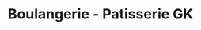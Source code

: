 ---
title: "Boulangerie - Patisserie GK"
url: /haguenau/boulangerie-patisserie-gk/
shop: boulangerie
---